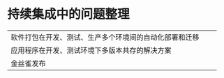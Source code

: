 # 持续集成中的问题整理

|                                                        |      |      |
| ------------------------------------------------------ | ---- | ---- |
| 软件打包在开发、测试、生产多个环境间的自动化部署和迁移 |      |      |
| 应用程序在开发、测试环境下多版本共存的解决方案         |      |      |
| 金丝雀发布                                             |      |      |

